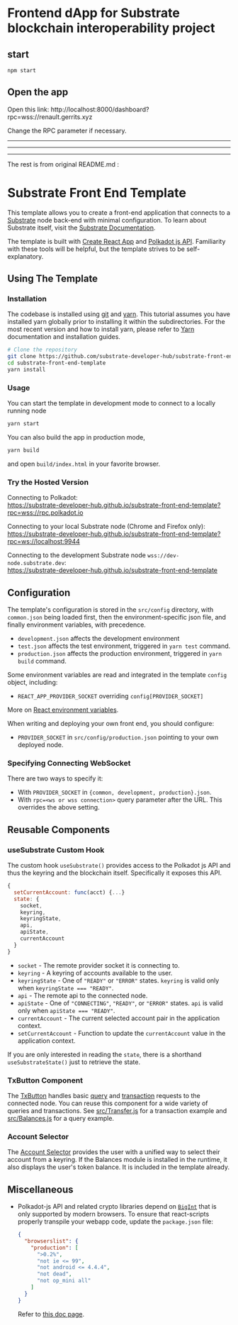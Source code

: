 # Frontend dApp for Substrate blockchain interoperability project

## start

```
npm start
```

## Open the app

Open this link: http://localhost:8000/dashboard?rpc=wss://renault.gerrits.xyz

Change the RPC parameter if necessary.


---
---
---

The rest is from original README.md :

# Substrate Front End Template

This template allows you to create a front-end application that connects to a
[Substrate](https://github.com/paritytech/substrate) node back-end with minimal
configuration. To learn about Substrate itself, visit the
[Substrate Documentation](https://docs.substrate.io).

The template is built with [Create React App](https://github.com/facebook/create-react-app)
and [Polkadot js API](https://polkadot.js.org/docs/api/). Familiarity with these tools
will be helpful, but the template strives to be self-explanatory.

## Using The Template

### Installation

The codebase is installed using [git](https://git-scm.com/) and [yarn](https://yarnpkg.com/). This tutorial assumes you have installed yarn globally prior to installing it within the subdirectories. For the most recent version and how to install yarn, please refer to [Yarn](https://yarnpkg.com/) documentation and installation guides.

```bash
# Clone the repository
git clone https://github.com/substrate-developer-hub/substrate-front-end-template.git
cd substrate-front-end-template
yarn install
```

### Usage

You can start the template in development mode to connect to a locally running node

```bash
yarn start
```

You can also build the app in production mode,

```bash
yarn build
```

and open `build/index.html` in your favorite browser.

### Try the Hosted Version

Connecting to Polkadot:<br/>
https://substrate-developer-hub.github.io/substrate-front-end-template?rpc=wss://rpc.polkadot.io

Connecting to your local Substrate node (Chrome and Firefox only):<br/>
https://substrate-developer-hub.github.io/substrate-front-end-template?rpc=ws://localhost:9944

Connecting to the development Substrate node `wss://dev-node.substrate.dev`:<br/>
https://substrate-developer-hub.github.io/substrate-front-end-template


## Configuration

The template's configuration is stored in the `src/config` directory, with
`common.json` being loaded first, then the environment-specific json file,
and finally environment variables, with precedence.

- `development.json` affects the development environment
- `test.json` affects the test environment, triggered in `yarn test` command.
- `production.json` affects the production environment, triggered in
  `yarn build` command.

Some environment variables are read and integrated in the template `config` object,
including:

- `REACT_APP_PROVIDER_SOCKET` overriding `config[PROVIDER_SOCKET]`

More on [React environment variables](https://create-react-app.dev/docs/adding-custom-environment-variables).

When writing and deploying your own front end, you should configure:

- `PROVIDER_SOCKET` in `src/config/production.json` pointing to your own
  deployed node.

### Specifying Connecting WebSocket

There are two ways to specify it:

- With `PROVIDER_SOCKET` in `{common, development, production}.json`.
- With `rpc=<ws or wss connection>` query parameter after the URL. This overrides the above setting.

## Reusable Components

### useSubstrate Custom Hook

The custom hook `useSubstrate()` provides access to the Polkadot js API and thus the
keyring and the blockchain itself. Specifically it exposes this API.

```js
{
  setCurrentAccount: func(acct) {...}
  state: {
    socket,
    keyring,
    keyringState,
    api,
    apiState,
    currentAccount
  }
}
```

- `socket` - The remote provider socket it is connecting to.
- `keyring` - A keyring of accounts available to the user.
- `keyringState` - One of `"READY"` or `"ERROR"` states. `keyring` is valid
  only when `keyringState === "READY"`.
- `api` - The remote api to the connected node.
- `apiState` - One of `"CONNECTING"`, `"READY"`, or `"ERROR"` states. `api` is valid
  only when `apiState === "READY"`.
- `currentAccount` - The current selected account pair in the application context.
- `setCurrentAccount` - Function to update the `currentAccount` value in the application context.

If you are only interested in reading the `state`, there is a shorthand `useSubstrateState()` just to retrieve the state.

### TxButton Component

The [TxButton](./src/substrate-lib/components/TxButton.js) handles basic [query](https://polkadot.js.org/docs/api/start/api.query) and [transaction](https://polkadot.js.org/docs/api/start/api.tx) requests to the connected node.
You can reuse this component for a wide variety of queries and transactions. See [src/Transfer.js](./src/Transfer.js) for a transaction example and [src/Balances.js](./src/ChainState.js) for a query example.

### Account Selector

The [Account Selector](./src/AccountSelector.js) provides the user with a unified way to
select their account from a keyring. If the Balances module is installed in the runtime,
it also displays the user's token balance. It is included in the template already.

## Miscellaneous

- Polkadot-js API and related crypto libraries depend on [`BigInt`](https://developer.mozilla.org/en-US/docs/Web/JavaScript/Reference/Global_Objects/BigInt) that is only supported by modern browsers. To ensure that react-scripts properly transpile your webapp code, update the `package.json` file:

  ```json
  {
    "browserslist": {
      "production": [
        ">0.2%",
        "not ie <= 99",
        "not android <= 4.4.4",
        "not dead",
        "not op_mini all"
      ]
    }
  }
  ```

  Refer to [this doc page](https://github.com/vacp2p/docs.wakuconnect.dev/blob/develop/content/docs/guides/07_reactjs_relay.md).
